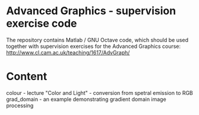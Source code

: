 # Advanced Graphics - supervision exercise code

The repository contains Matlab / GNU Octave code, which should be used together with supervision exercises for the Advanced Graphics course: http://www.cl.cam.ac.uk/teaching/1617/AdvGraph/

# Content

colour - lecture "Color and Light" - conversion from spetral emission to RGB
grad_domain - an example demonstrating gradient domain image processing

